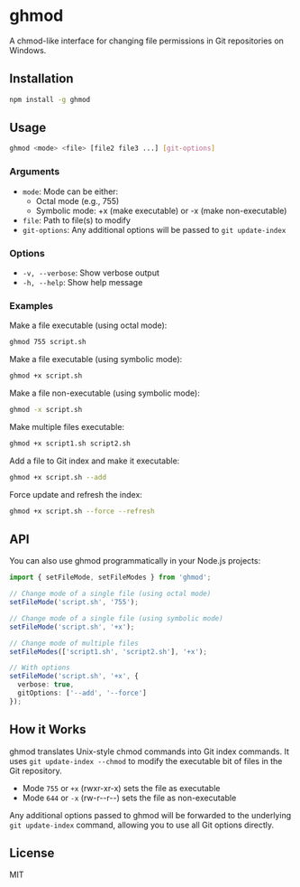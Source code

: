 # ghmod

A chmod-like interface for changing file permissions in Git repositories on Windows.

## Installation

```bash
npm install -g ghmod
```

## Usage

```bash
ghmod <mode> <file> [file2 file3 ...] [git-options]
```

### Arguments

- `mode`: Mode can be either:
  - Octal mode (e.g., 755)
  - Symbolic mode: +x (make executable) or -x (make non-executable)
- `file`: Path to file(s) to modify
- `git-options`: Any additional options will be passed to `git update-index`

### Options

- `-v, --verbose`: Show verbose output
- `-h, --help`: Show help message

### Examples

Make a file executable (using octal mode):
```bash
ghmod 755 script.sh
```

Make a file executable (using symbolic mode):
```bash
ghmod +x script.sh
```

Make a file non-executable (using symbolic mode):
```bash
ghmod -x script.sh
```

Make multiple files executable:
```bash
ghmod +x script1.sh script2.sh
```

Add a file to Git index and make it executable:
```bash
ghmod +x script.sh --add
```

Force update and refresh the index:
```bash
ghmod +x script.sh --force --refresh
```

## API

You can also use ghmod programmatically in your Node.js projects:

```typescript
import { setFileMode, setFileModes } from 'ghmod';

// Change mode of a single file (using octal mode)
setFileMode('script.sh', '755');

// Change mode of a single file (using symbolic mode)
setFileMode('script.sh', '+x');

// Change mode of multiple files
setFileModes(['script1.sh', 'script2.sh'], '+x');

// With options
setFileMode('script.sh', '+x', {
  verbose: true,
  gitOptions: ['--add', '--force']
});
```

## How it Works

ghmod translates Unix-style chmod commands into Git index commands. It uses `git update-index --chmod` to modify the executable bit of files in the Git repository.

- Mode `755` or `+x` (rwxr-xr-x) sets the file as executable
- Mode `644` or `-x` (rw-r--r--) sets the file as non-executable

Any additional options passed to ghmod will be forwarded to the underlying `git update-index` command, allowing you to use all Git options directly.

## License

MIT